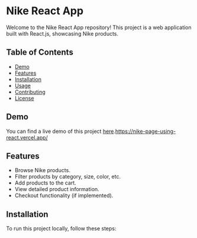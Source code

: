 # Nike React App

Welcome to the Nike React App repository! This project is a web application built with React.js, showcasing Nike products.

## Table of Contents

- [Demo](#demo)
- [Features](#features)
- [Installation](#installation)
- [Usage](#usage)
- [Contributing](#contributing)
- [License](#license)

## Demo

You can find a live demo of this project [here](#).https://nike-page-using-react.vercel.app/

## Features

- Browse Nike products.
- Filter products by category, size, color, etc.
- Add products to the cart.
- View detailed product information.
- Checkout functionality (if implemented).

## Installation

To run this project locally, follow these steps:

